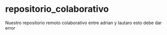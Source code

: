 # repositorio_colaborativo
Nuestro repositorio remoto colaborativo entre adrian y lautaro
esto debe dar error
